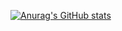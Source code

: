 [![Anurag's GitHub stats](https://github-readme-stats.vercel.app/api?username=Bucchiman&count_private=true&show_icons=true)](https://github.com/anuraghazra/github-readme-stats)
